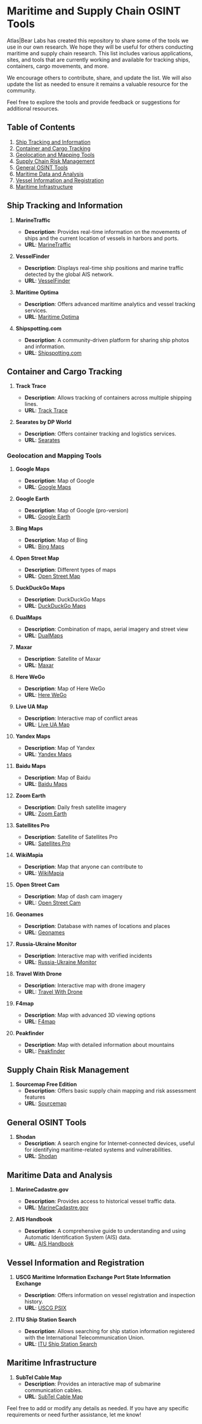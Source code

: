 # Maritime and Supply Chain OSINT Tools

Atlas|Bear Labs has created this repository to share some of the tools we use in our own research. We hope they will be useful for others conducting maritime and supply chain research. This list includes various applications, sites, and tools that are currently working and available for tracking ships, containers, cargo movements, and more.

We encourage others to contribute, share, and update the list. We will also update the list as needed to ensure it remains a valuable resource for the community.

Feel free to explore the tools and provide feedback or suggestions for additional resources.

## Table of Contents
1. [Ship Tracking and Information](#ship-tracking-and-information)
2. [Container and Cargo Tracking](#container-and-cargo-tracking)
3. [Geolocation and Mapping Tools](#geolocation-and-mapping-tools)
4. [Supply Chain Risk Management](#supply-chain-risk-management)
5. [General OSINT Tools](#general-osint-tools)
6. [Maritime Data and Analysis](#maritime-data-and-analysis)
7. [Vessel Information and Registration](#vessel-information-and-registration)
8. [Maritime Infrastructure](#maritime-infrastructure)

## Ship Tracking and Information
1. **MarineTraffic**
   - **Description**: Provides real-time information on the movements of ships and the current location of vessels in harbors and ports.
   - **URL**: [MarineTraffic](https://www.marinetraffic.com/en/ais/home)

2. **VesselFinder**
   - **Description**: Displays real-time ship positions and marine traffic detected by the global AIS network.
   - **URL**: [VesselFinder](https://www.vesselfinder.com/)

3. **Maritime Optima**
   - **Description**: Offers advanced maritime analytics and vessel tracking services.
   - **URL**: [Maritime Optima](https://app.maritimeoptima.com)

4. **Shipspotting.com**
   - **Description**: A community-driven platform for sharing ship photos and information.
   - **URL**: [Shipspotting.com](https://www.shipspotting.com)

## Container and Cargo Tracking
1. **Track Trace**
   - **Description**: Allows tracking of containers across multiple shipping lines.
   - **URL**: [Track Trace](https://www.track-trace.com/container)

2. **Searates by DP World**
   - **Description**: Offers container tracking and logistics services.
   - **URL**: [Searates](https://www.searates.com/container/tracking/)

### Geolocation and Mapping Tools
1. **Google Maps**
   - **Description**: Map of Google
   - **URL**: [Google Maps](https://www.google.com/maps)

2. **Google Earth**
   - **Description**: Map of Google (pro-version)
   - **URL**: [Google Earth](https://www.google.nl/intl/nl_ALL/earth/versions/)

3. **Bing Maps**
   - **Description**: Map of Bing
   - **URL**: [Bing Maps](https://www.bing.com/maps)
  
4. **Open Street Map**
    - **Description**: Different types of maps
    - **URL**: [Open Street Map](https://www.openstreetmap.org)

5. **DuckDuckGo Maps**
   - **Description**: DuckDuckGo Maps
   - **URL**: [DuckDuckGo Maps](https://duckduckgo.com/?q=Jebel+Ali&ia=web&iaxm=maps&source=about)

6. **DualMaps**
   - **Description**: Combination of maps, aerial imagery and street view
   - **URL**: [DualMaps](https://www.mapchannels.com/dualmaps7/map.htm?addr=eiffel%20tower%20paris)

7. **Maxar**
   - **Description**: Satellite of Maxar
   - **URL**: [Maxar](https://discover.maxar.com/)

8. **Here WeGo**
   - **Description**: Map of Here WeGo
   - **URL**: [Here WeGo](https://wego.here.com)

10. **Live UA Map**
    - **Description**: Interactive map of conflict areas
    - **URL**: [Live UA Map](https://liveuamap.com/)
   
11. **Yandex Maps**
    - **Description**: Map of Yandex
    - **URL**: [Yandex Maps](https://yandex.com/maps)

11. **Baidu Maps**
    - **Description**: Map of Baidu
    - **URL**: [Baidu Maps](https://map.baidu.com/)

12. **Zoom Earth**
    - **Description**: Daily fresh satellite imagery
    - **URL**: [Zoom Earth](https://zoom.earth/)

13. **Satellites Pro**
    - **Description**: Satellite of Satellites Pro
    - **URL**: [Satellites Pro](https://satellites.pro/)

14. **WikiMapia**
    - **Description**: Map that anyone can contribute to
    - **URL**: [WikiMapia](http://wikimapia.org)

15. **Open Street Cam**
    - **Description**: Map of dash cam imagery
    - **UR**L: [Open Street Cam](https://kartaview.org/map/@-6.407518221863476,107.04770438649952,8z)

16. **Geonames**
    - **Description**: Database with names of locations and places
    - **URL**: [Geonames](http://www.geonames.org/)

17. **Russia-Ukraine Monitor**
    - **Description**: Interactive map with verified incidents
    - **URL**: [Russia-Ukraine Monitor](https://maphub.net/Cen4infoRes/russian-ukraine-monitor)

18. **Travel With Drone**
    - **Description**: Interactive map with drone imagery
    - **UR**L: [Travel With Drone](https://travelwithdrone.com/)

19. **F4map**
    - **Description**: Map with advanced 3D viewing options
    - **URL**: [F4map](https://demo.f4map.com/)

20. **Peakfinder**
    - **Description**: Map with detailed information about mountains
    - **UR**L: [Peakfinder](https://www.peakfinder.org/)

## Supply Chain Risk Management
1. **Sourcemap Free Edition**
   - **Description**: Offers basic supply chain mapping and risk assessment features
   - **URL**: [Sourcemap](https://free.sourcemap.com/)

## General OSINT Tools
1. **Shodan**
   - **Description**: A search engine for Internet-connected devices, useful for identifying maritime-related systems and vulnerabilities.
   - **URL**: [Shodan](https://beta.shodan.io/)

## Maritime Data and Analysis
1. **MarineCadastre.gov**
   - **Description**: Provides access to historical vessel traffic data.
   - **URL**: [MarineCadastre.gov](https://marinecadastre.gov/ais/)

2. **AIS Handbook**
   - **Description**: A comprehensive guide to understanding and using Automatic Identification System (AIS) data.
   - **URL**: [AIS Handbook](https://unstats.un.org/wiki/display/AIS/)

## Vessel Information and Registration
1. **USCG Maritime Information Exchange Port State Information Exchange**
   - **Description**: Offers information on vessel registration and inspection history.
   - **URL**: [USCG PSIX](https://cgmix.uscg.mil/PSIX/PSIXSearch.aspx)

2. **ITU Ship Station Search**
   - **Description**: Allows searching for ship station information registered with the International Telecommunication Union.
   - **URL**: [ITU Ship Station Search](https://www.itu.int/mmsapp/ShipStation/list)

## Maritime Infrastructure
1. **SubTel Cable Map**
   - **Description**: Provides an interactive map of submarine communication cables.
   - **URL**: [SubTel Cable Map](https://subtelforum.com/online-map/)

Feel free to add or modify any details as needed. If you have any specific requirements or need further assistance, let me know!
